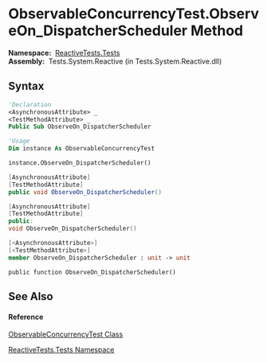 # ObservableConcurrencyTest.ObserveOn\_DispatcherScheduler Method

**Namespace:**  [ReactiveTests.Tests](ReactiveTests.Tests\ReactiveTests.Tests.md)  
**Assembly:**  Tests.System.Reactive (in Tests.System.Reactive.dll)

## Syntax

```vb
'Declaration
<AsynchronousAttribute> _
<TestMethodAttribute> _
Public Sub ObserveOn_DispatcherScheduler
```

```vb
'Usage
Dim instance As ObservableConcurrencyTest

instance.ObserveOn_DispatcherScheduler()
```

```csharp
[AsynchronousAttribute]
[TestMethodAttribute]
public void ObserveOn_DispatcherScheduler()
```

```c++
[AsynchronousAttribute]
[TestMethodAttribute]
public:
void ObserveOn_DispatcherScheduler()
```

```fsharp
[<AsynchronousAttribute>]
[<TestMethodAttribute>]
member ObserveOn_DispatcherScheduler : unit -> unit 
```

```jscript
public function ObserveOn_DispatcherScheduler()
```

## See Also

#### Reference

[ObservableConcurrencyTest Class](ObservableConcurrencyTest\ObservableConcurrencyTest.md)

[ReactiveTests.Tests Namespace](ReactiveTests.Tests\ReactiveTests.Tests.md)




